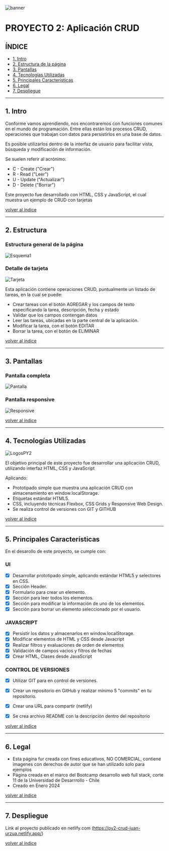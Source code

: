 ![banner](https://github.com/jmurzuar/PY2-CRUD_APP/assets/84281899/d2a1342c-b03b-4381-8214-ae5d5b0faad9)

# PROYECTO 2: Aplicación CRUD

## **ÍNDICE**

* [1. Intro](#1-intro)
* [2. Estructura de la página](#2-Estructura)
* [3. Pantallas](#3-Pantallas)
* [4. Tecnologías Utilizadas](#4-Tecnologías-Utilizadas)
* [5. Principales Características](#5-Principales-Características)
* [6. Legal](#6-Legal)
* [7. Despliegue](#7-Despliegue)
  
****

## 1. Intro

Conforme vamos aprendiendo, nos encontraremos con funciones comunes en el mundo de programación. Entre ellas están los procesos CRUD, operaciones que trabajan con datos para persistirlos en una base de datos.

Es posible utilizarlos dentro de la interfaz de usuario para facilitar vista, búsqueda y modificación de información.

Se suelen referir al acrónimo:

- C - Create ("Crear")
- R - Read ("Leer")
- U - Update ("Actualizar")
- D - Delete ("Borrar")

Este proyecto fue desarrollado con HTML, CSS y JavaScript, el cual muestra un ejemplo de CRUD con tarjetas 

[volver al índice](#ÍNDICE)
****

## 2. Estructura

### Estructura general de la página
![Esquema1](https://github.com/jmurzuar/PY2-CRUD_APP/assets/84281899/1d4ce7d7-55d2-4cb7-b143-7ae34e6cff7c)

### Detalle de tarjeta
![Tarjeta](https://github.com/jmurzuar/PY2-CRUD_APP/assets/84281899/c9e01f4d-a6a3-453d-9138-e414c16a0b49)


Esta aplicación contiene operaciones CRUD, puntualmente un listado de tareas, en la cual se puede:

- Crear tareas con el botón AGREGAR y los campos de texto especificando la tarea, descripción, fecha y estado
- Validar que los campos contengan datos
- Leer las tareas, ubicadas en la parte central de la aplicación.
- Modificar la tarea, con el botón EDITAR
- Borrar la tarea, con el botón de ELIMINAR


[volver al índice](#ÍNDICE)
****

## 3. Pantallas

### Pantalla completa
![Pantalla](https://github.com/jmurzuar/PY2-CRUD_APP/assets/84281899/231c4863-5329-4cd2-ac25-80b8fea6e15e)

### Pantalla responsive
![Responsive](https://github.com/jmurzuar/PY2-CRUD_APP/assets/84281899/9ab26c05-e7c6-4f05-ba25-ec278bc8c0b1)


[volver al índice](#ÍNDICE)
****

## 4. Tecnologías Utilizadas

![LogosPY2](https://github.com/jmurzuar/PY2-CRUD_APP/assets/84281899/5d54e0d3-1f04-4bc6-a398-39a322473b0d)


El objetivo principal de este proyecto fue desarrollar una aplicación CRUD, utilizando interfaz HTML, CSS y JavaScript

Aplicando:

- Prototipado simple que muestra una aplicación CRUD con almacenamiento en window.localStorage.
- Etiquetas estándar HTML5.
- CSS, incluyendo técnicas Flexbox, CSS Grids y Responsive Web Design.
- Se realiza control de versiones con GIT y GITHUB

[volver al índice](#ÍNDICE)
****

## 5. Principales Características

En el desarollo de este proyecto, se cumple con:

### UI

- [X] Desarrollar prototipado simple, aplicando estándar HTML5 y selectores en CSS.
- [X] Sección Header.
- [X] Formulario para crear un elemento.
- [X] Sección para leer todos los elementos.
- [X] Sección para modificar la información de uno de los elementos.
- [X] Sección para borrar un elemento seleccionado por el usuario.

### JAVASCRIPT
- [X] Persistir los datos y almacenarlos en window.localStorage.
- [X] Modificar elementos de HTML y CSS desde Javacript
- [X] Realizar filtros y evaluaciones de orden de elementos
- [X] Validación de campos vacios y filtros de fechas
- [X] Crear HTML, Clases desde JavaScript 

### CONTROL DE VERSIONES
- [X] Utilizar GIT para en control de versiones.
- [X] Crear un repositorio en GitHub y realizar mínimo 5 "commits" en tu repositorio.
- [X] Crear una URL para compartir (netlify)
- [X] Se crea archivo README con la descripción dentro del repositorio


[volver al índice](#ÍNDICE)
****

## 6. Legal

- Esta página fur creada con fines educativos, NO COMERCIAL, contiene imagenes con derechos de autor que se han utilizado solo para ejemplos
- Página creada en el marco del Bootcamp desarrollo web full stack, corte 11 de la Universidad de Desarrrollo - Chile
- Creado en Enero 2024
  
[volver al índice](#ÍNDICE)
****

## 7. Despliegue

Link al proyecto publicado en netlify.com (https://py2-crud-juan-urzua.netlify.app/)

[volver al índice](#ÍNDICE)
